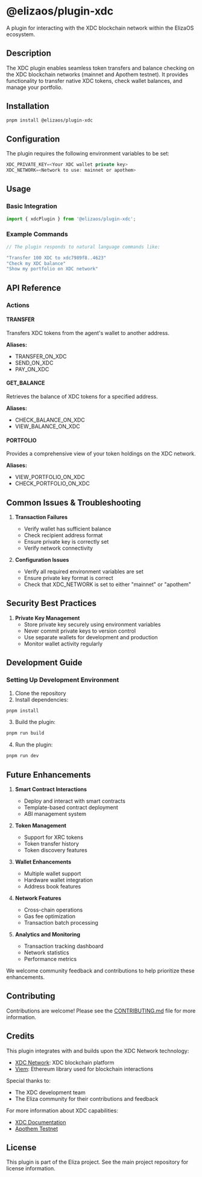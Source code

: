 # @elizaos/plugin-xdc

A plugin for interacting with the XDC blockchain network within the ElizaOS ecosystem.

## Description
The XDC plugin enables seamless token transfers and balance checking on the XDC blockchain networks (mainnet and Apothem testnet). It provides functionality to transfer native XDC tokens, check wallet balances, and manage your portfolio.

## Installation

```bash
pnpm install @elizaos/plugin-xdc
```

## Configuration

The plugin requires the following environment variables to be set:
```typescript
XDC_PRIVATE_KEY=<Your XDC wallet private key>
XDC_NETWORK=<Network to use: mainnet or apothem>
```

## Usage

### Basic Integration

```typescript
import { xdcPlugin } from '@elizaos/plugin-xdc';
```

### Example Commands

```typescript
// The plugin responds to natural language commands like:

"Transfer 100 XDC to xdc7989f8..4623"
"Check my XDC balance"
"Show my portfolio on XDC network"
```

## API Reference

### Actions

#### TRANSFER

Transfers XDC tokens from the agent's wallet to another address.

**Aliases:**
- TRANSFER_ON_XDC
- SEND_ON_XDC
- PAY_ON_XDC

#### GET_BALANCE

Retrieves the balance of XDC tokens for a specified address.

**Aliases:**
- CHECK_BALANCE_ON_XDC
- VIEW_BALANCE_ON_XDC

#### PORTFOLIO

Provides a comprehensive view of your token holdings on the XDC network.

**Aliases:**
- VIEW_PORTFOLIO_ON_XDC
- CHECK_PORTFOLIO_ON_XDC

## Common Issues & Troubleshooting

1. **Transaction Failures**
   - Verify wallet has sufficient balance
   - Check recipient address format
   - Ensure private key is correctly set
   - Verify network connectivity

2. **Configuration Issues**
   - Verify all required environment variables are set
   - Ensure private key format is correct
   - Check that XDC_NETWORK is set to either "mainnet" or "apothem"

## Security Best Practices

1. **Private Key Management**
   - Store private key securely using environment variables
   - Never commit private keys to version control
   - Use separate wallets for development and production
   - Monitor wallet activity regularly

## Development Guide

### Setting Up Development Environment

1. Clone the repository
2. Install dependencies:

```bash
pnpm install
```

3. Build the plugin:

```bash
pnpm run build
```

4. Run the plugin:

```bash
pnpm run dev
```

## Future Enhancements

1. **Smart Contract Interactions**
   - Deploy and interact with smart contracts
   - Template-based contract deployment
   - ABI management system

2. **Token Management**
   - Support for XRC tokens
   - Token transfer history
   - Token discovery features

3. **Wallet Enhancements**
   - Multiple wallet support
   - Hardware wallet integration
   - Address book features

4. **Network Features**
   - Cross-chain operations
   - Gas fee optimization
   - Transaction batch processing

5. **Analytics and Monitoring**
   - Transaction tracking dashboard
   - Network statistics
   - Performance metrics

We welcome community feedback and contributions to help prioritize these enhancements.

## Contributing

Contributions are welcome! Please see the [CONTRIBUTING.md](CONTRIBUTING.md) file for more information.

## Credits

This plugin integrates with and builds upon the XDC Network technology:

- [XDC Network](https://xinfin.org/): XDC blockchain platform
- [Viem](https://viem.sh/): Ethereum library used for blockchain interactions

Special thanks to:
- The XDC development team
- The Eliza community for their contributions and feedback

For more information about XDC capabilities:
- [XDC Documentation](https://docs.xdc.org/)
- [Apothem Testnet](https://apothem.network/)

## License

This plugin is part of the Eliza project. See the main project repository for license information.
